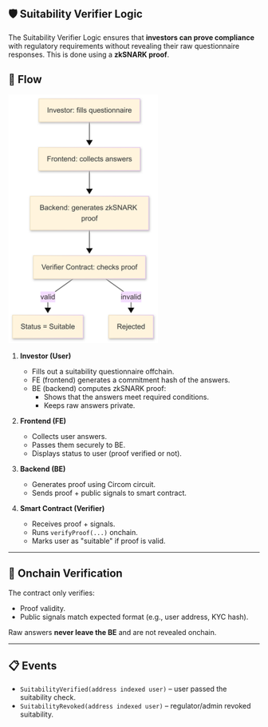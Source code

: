 ## 🛡️ Suitability Verifier Logic

The Suitability Verifier Logic ensures that **investors can prove compliance** with regulatory requirements without revealing their raw questionnaire responses. This is done using a **zkSNARK proof**.

## 🔄 Flow

<p align="left">
  <img src="./RaylsHook_suitability_diagram.png" alt="Suitability Diagram" width="300"/>
</p>

1. **Investor (User)**

   - Fills out a suitability questionnaire offchain.
   - FE (frontend) generates a commitment hash of the answers.
   - BE (backend) computes zkSNARK proof:
     - Shows that the answers meet required conditions.
     - Keeps raw answers private.

2. **Frontend (FE)**

   - Collects user answers.
   - Passes them securely to BE.
   - Displays status to user (proof verified or not).

3. **Backend (BE)**

   - Generates proof using Circom circuit.
   - Sends proof + public signals to smart contract.

4. **Smart Contract (Verifier)**
   - Receives proof + signals.
   - Runs `verifyProof(...)` onchain.
   - Marks user as "suitable" if proof is valid.

---

## 🔐 Onchain Verification

The contract only verifies:

- Proof validity.
- Public signals match expected format (e.g., user address, KYC hash).

Raw answers **never leave the BE** and are not revealed onchain.

---

## 📋 Events

- `SuitabilityVerified(address indexed user)` – user passed the suitability check.
- `SuitabilityRevoked(address indexed user)` – regulator/admin revoked suitability.
